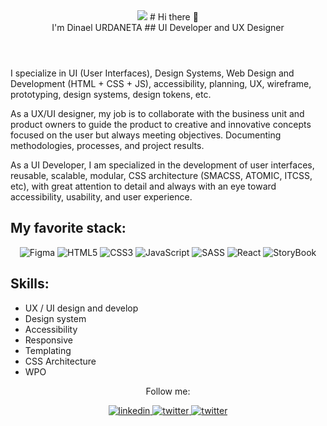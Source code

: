 <header>
  <img src="https://res.cloudinary.com/db2fqw7ex/image/upload/v1697018280/cover_qwetwl.png">
  # Hi there 👋 <br/> I'm Dinael URDANETA
  ## UI Developer and UX Designer
</header>
<p>
  I specialize in UI (User Interfaces), Design Systems, Web Design and Development (HTML + CSS + JS), accessibility, planning, UX, wireframe, prototyping, design systems, design tokens, etc.
</p>
<p>
  As a UX/UI designer, my job is to collaborate with the business unit and product owners to guide the product to creative and innovative concepts focused on the user but always meeting objectives. Documenting methodologies, processes, and project results.
</p>

<p>
  As a UI Developer, I am specialized in the development of user interfaces, reusable, scalable, modular, CSS architecture (SMACSS, ATOMIC, ITCSS, etc), with great attention to detail and always with an eye toward accessibility, usability, and user experience.
</p>

## My favorite stack:
<div align="center">
  <img src="https://img.shields.io/badge/-Figma-000?style=for-the-badge&logo=figma&logoColor=fff&labelColor=282828" alt="Figma">
  <img src="https://img.shields.io/badge/-HTML-c58545?style=for-the-badge&logo=html5&logoColor=c58545&labelColor=282828" alt="HTML5">
  <img src="https://img.shields.io/badge/-CSS-264de4?style=for-the-badge&logo=css3&logoColor=264de4&labelColor=282828" alt="CSS3">
  <img src="https://img.shields.io/badge/-JavaScript-f7df1e?style=for-the-badge&logo=javascript&logoColor=f7df1e&labelColor=282828" alt="JavaScript">
  <img src="https://img.shields.io/badge/-SASS-cc6699?style=for-the-badge&logo=sass&logoColor=cc6699&labelColor=282828" alt="SASS">
  <img src="https://img.shields.io/badge/-React-61dafb?style=for-the-badge&logo=react&logoColor=61dafb&labelColor=282828" alt="React">
  <img src="https://img.shields.io/badge/-Storybook-ff528c?style=for-the-badge&logo=storybook&logoColor=ff528c&labelColor=282828" alt="StoryBook">
</div>

## Skills:
- UX / UI design and develop
- Design system
- Accessibility 
- Responsive
- Templating
- CSS Architecture 
- WPO

<p align="center">
  Follow me:
<p>
<div align="center">
  <a 
    href="https://www.linkedin.com/in/dinael-urdaneta/"
    target="_blank">
    <img src=https://img.shields.io/badge/linkedin-%2300acee.svg?color=405DE6&style=for-the-badge&logo=linkedin&logoColor=white alt=linkedin />
  </a>
  <a href="https://twitter.com/dinaelurdaneta" target="_blank">
    <img src=https://img.shields.io/badge/twitter-%2300acee.svg?color=1DA1F2&style=for-the-badge&logo=twitter&logoColor=white alt=twitter />
  </a>
  <a href="https://codepen.io/dinael" target="_blank">
    <img src=https://img.shields.io/badge/codepen-%2300acee.svg?color=000&style=for-the-badge&logo=codepen&logoColor=white alt=twitter />
  </a>
</div>

